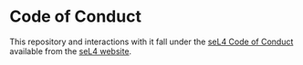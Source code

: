 <!--
     Copyright 2020, Data61, CSIRO (ABN 41 687 119 230)

     SPDX-License-Identifier: CC-BY-SA-4.0
-->

# Code of Conduct

This repository and interactions with it fall under the [seL4 Code of Conduct][1] available from the [seL4 website][2].

[1]: https://docs.sel4.systems/processes/conduct.html
[2]: https://sel4.systems
